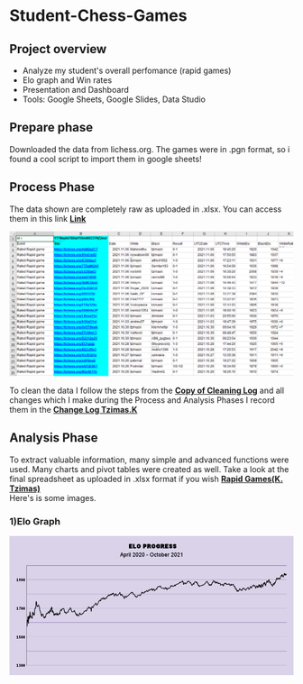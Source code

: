 # Student-Chess-Games

## Project overview
- Analyze my student's overall perfomance (rapid games)
- Elo graph and Win rates 
- Presentation and Dashboard 
- Tools: Google Sheets, Google Slides, Data Studio

## Prepare phase
Downloaded the data from lichess.org. The games were in .pgn format, so i found
a cool script to import them in google sheets!

## Process Phase
The data shown are completely raw as uploaded in .xlsx. You can access them in this link **[Link](https://github.com/DimKaisaris/Student-Chess-Games/blob/main/Raw%20Files/Copy%20of%20lichess.org.xlsx)** 

![Raw Data](Images/Raw_Data.png)

To clean the data I follow the steps from the **[Copy of Cleaning Log](https://github.com/DimKaisaris/Student-Chess-Games/blob/main/Processed%20Files/Copy%20of%20Cleaning%20Log.docx)**
and all changes which I make during the Process and Analysis Phases I record them in the **[Change Log Tzimas.K](https://github.com/DimKaisaris/Student-Chess-Games/blob/main/Processed%20Files/Change%20Log%20Tzimas.K.docx)**

## Analysis Phase 
To extract valuable information, many simple and advanced functions were used. Many charts and pivot tables were created as well.
Take a look at the final spreadsheet as uploaded in .xlsx format if you wish **[Rapid Games(K. Tzimas)](https://github.com/DimKaisaris/Student-Chess-Games/blob/main/Processed%20Files/Rapid%20Games%20(K.%20Tzimas).xlsx)**   
Here's is some images.

### 1)Elo Graph
![Elo Progress](Images/ELO_PROGRESS.png)

